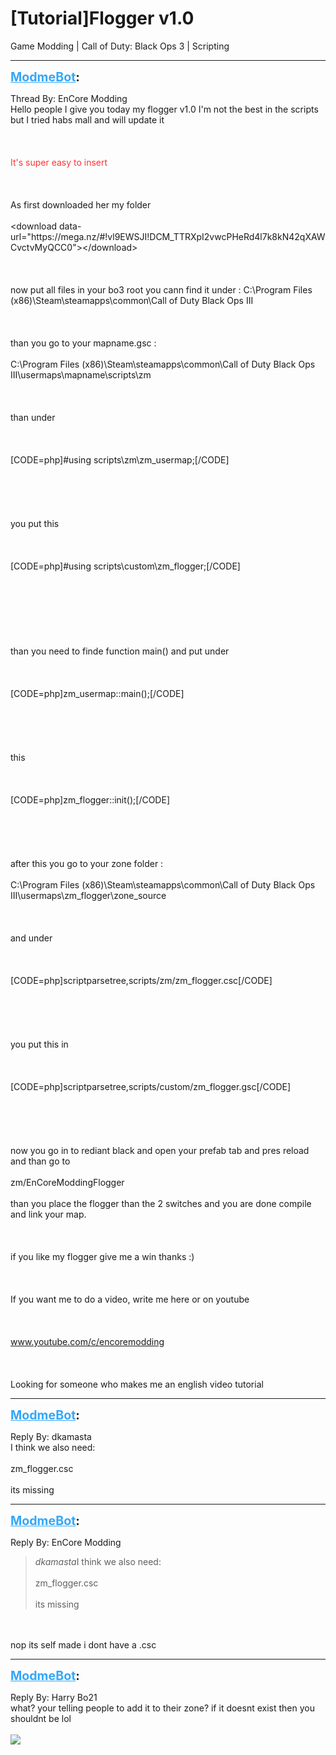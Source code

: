 # [Tutorial]Flogger v1.0
Game Modding | Call of Duty: Black Ops 3 | Scripting

---
<strong style="font-size: 1.4em;"><span style="text-decoration: underline;text-decoration-color: #34a7f9;"><span style="color:#34a7f9;">ModmeBot</span></span>:</strong>

<p>Thread By: EnCore Modding<br />Hello people I give you today my flogger v1.0 I&#39;m not the best in the scripts but I tried habs mall and will update it<br /><br /><br /><br /><span style="color:#ff3333;">It&#39;s super easy to insert</span><br /><br /><br /><br />As first downloaded her my folder<br /><br />&lt;download data-url=&quot;https://mega.nz/#!vl9EWSJI!DCM_TTRXpI2vwcPHeRd4l7k8kN42qXAWCvctvMyQCC0&quot;&gt;&lt;/download&gt;<br /><br /><br /><br />now put all files in your bo3 root you cann find it under : C:\Program Files (x86)\Steam\steamapps\common\Call of Duty Black Ops III<br /><br /><br /><br />than you go to your mapname.gsc : <br /><br />C:\Program Files (x86)\Steam\steamapps\common\Call of Duty Black Ops III\usermaps\mapname\scripts\zm<br /><br /><br /><br />than under <br /><br /><br /><br />[CODE=php]#using scripts\zm\zm_usermap;[/CODE]<br /><br /><br /><br /><br /><br />you put this<br /><br /><br /><br />[CODE=php]#using scripts\custom\zm_flogger;[/CODE]<br /><br /><br /><br /><br /><br /><br /><br />than you need to finde function main() and put under<br /><br /><br /><br />[CODE=php]zm_usermap::main();[/CODE]<br /><br /><br /><br /><br /><br />this<br /><br /><br /><br />[CODE=php]zm_flogger::init();[/CODE]<br /><br /><br /><br /><br /><br />after this you go to your zone folder :<br /><br />C:\Program Files (x86)\Steam\steamapps\common\Call of Duty Black Ops III\usermaps\zm_flogger\zone_source<br /><br /><br /><br />and under <br /><br /><br /><br />[CODE=php]scriptparsetree,scripts/zm/zm_flogger.csc[/CODE]<br /><br /><br /><br /><br /><br />you put this in<br /><br /><br /><br />[CODE=php]scriptparsetree,scripts/custom/zm_flogger.gsc[/CODE]<br /><br /><br /><br /><br /><br />now you go in to rediant black and open your prefab tab and pres reload and than go to<br /><br />zm/EnCoreModdingFlogger<br /><br />than you place the flogger than the 2 switches and you are done compile and link your map.<br /><br /><br /><br />if you like my flogger give me a win thanks :)<br /><br /><br /><br />If you want me to do a video, write me here or on youtube<br /><br /><br /><br /><a href=""http://www.youtube.com/c/encoremodding"">www.youtube.com/c/encoremodding</a><br /><br /><br /><br />Looking for someone who makes me an english video tutorial</p>

---
<strong style="font-size: 1.4em;"><span style="text-decoration: underline;text-decoration-color: #34a7f9;"><span style="color:#34a7f9;">ModmeBot</span></span>:</strong>

<p>Reply By: dkamasta<br />I think we also need:<br /><br />zm_flogger.csc<br /><br />its missing</p>

---
<strong style="font-size: 1.4em;"><span style="text-decoration: underline;text-decoration-color: #34a7f9;"><span style="color:#34a7f9;">ModmeBot</span></span>:</strong>

<p>Reply By: EnCore Modding<br /><blockquote><em>dkamasta</em>I think we also need:<br /><br />zm_flogger.csc<br /><br />its missing</blockquote><br /><br />nop its self made i dont have a .csc</p>

---
<strong style="font-size: 1.4em;"><span style="text-decoration: underline;text-decoration-color: #34a7f9;"><span style="color:#34a7f9;">ModmeBot</span></span>:</strong>

<p>Reply By: Harry Bo21<br />what? your telling people to add it to their zone? if it doesnt exist then you shouldnt be lol<br /> <br /><img style="max-width: 500px;" src="https://i.gyazo.com/1d2ba3621ad76dd04f582e759ef4f202.png"></p>
